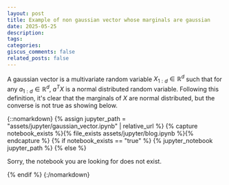 ```yaml
---
layout: post
title: Example of non gaussian vector whose marginals are gaussian
date: 2025-05-25
description: 
tags: 
categories: 
giscus_comments: false
related_posts: false
---
```


A gaussian vector is a multivariate random variable $X_{1:d} \in \mathbb{R}^d$ such that for any $a_{1:d} \in \mathbb{R}^d$, $a^T X$ is a normal distributed random variable. 
Following this definition, it's clear that the marginals of $X$ are normal distributed, but the converse is not true as showing below.

{::nomarkdown}
{% assign jupyter_path = "assets/jupyter/gaussian_vector.ipynb" | relative_url %}
{% capture notebook_exists %}{% file_exists assets/jupyter/blog.ipynb %}{% endcapture %}
{% if notebook_exists == "true" %}
{% jupyter_notebook jupyter_path %}
{% else %}

<p>Sorry, the notebook you are looking for does not exist.</p>
{% endif %}
{:/nomarkdown}
